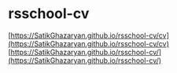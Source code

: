 # rsschool-cv
[https://SatikGhazaryan.github.io/rsschool-cv/cv](https://SatikGhazaryan.github.io/rsschool-cv/cv)
[https://SatikGhazaryan.github.io/rsschool-cv/](https://SatikGhazaryan.github.io/rsschool-cv/)

